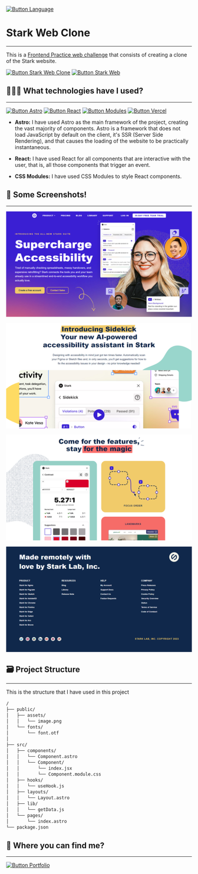 [Button Language]: https://img.shields.io/badge/Leer%20En%20Español-000000?style=for-the-badge

[![Button Language]](https://github.com/MartinWebDev95/StarkWebClone/blob/master/README.md)

# Stark Web Clone
---
[Button Stark Web]: https://img.shields.io/badge/Original%20Stark%20Web-3A1FD3?style=for-the-badge
[Button Stark Web Clone]: https://img.shields.io/badge/Stark%20Web%20Clone-3A1FD3?style=for-the-badge

This is a [Frontend Practice web challenge](https://www.frontendpractice.com/projects/stark) that consists of creating a clone of the Stark website.

[![Button Stark Web Clone]](https://stark-web-clone.vercel.app/)
[![Button Stark Web]](https://www.getstark.co/)

## 👨🏽‍💻 What technologies have I used?
---

[Button Vercel]: https://img.shields.io/badge/Deploy%20on%20Vercel-000000?style=for-the-badge&logo=vercel
[Button Astro]: https://img.shields.io/badge/Astro-000000?style=for-the-badge&logoColor=BC52EE&logo=astro
[Button React]: https://img.shields.io/badge/React-000000?style=for-the-badge&logo=react
[Button Modules]:https://img.shields.io/badge/CSS%20Modules-000000?style=for-the-badge&logo=css-modules

[![Button Astro]](https://astro.build/)
[![Button React]](https://react.dev/)
[![Button Modules]](https://github.com/css-modules/css-modules?tab=readme-ov-file)
[![Button Vercel]](https://vercel.com/)

- **Astro:** I have used Astro as the main framework of the project, creating the vast majority of components. Astro is a framework that does not load JavaScript by default on the client, it's SSR (Server Side Rendering), and that causes the loading of the website to be practically instantaneous.

- **React:** I have used React for all components that are interactive with the user, that is, all those components that trigger an event.

- **CSS Modules:** I have used CSS Modules to style React components.

## 📸 Some Screenshots!
---

![Hero Section Screenshot](https://github.com/MartinWebDev95/StarkWebClone/blob/master/public/assets/screenshots/heroSection.png)

![Video Section Screenshot](https://github.com/MartinWebDev95/StarkWebClone/blob/master/public/assets/screenshots/videoSection.png)

![Features Section Screenshot](https://github.com/MartinWebDev95/StarkWebClone/blob/master/public/assets/screenshots/featuresSection.png)

![Footer Section Screenshot](https://github.com/MartinWebDev95/StarkWebClone/blob/master/public/assets/screenshots/footerSection.png)

## 🗃️ Project Structure
---

This is the structure that I have used in this project

```text
/
├── public/
│   ├── assets/
│   │   └── image.png
│   └── fonts/
│       └── font.otf
│
├── src/
│   ├── components/
│   │   └── Component.astro
│   │   └── Component/
│   │       └── index.jsx
│   │       └── Component.module.css
│   ├── hooks/
│   │   └── useHook.js
│   ├── layouts/
│   │   └── Layout.astro
│   ├── lib/
│   │   └── getData.js
│   └── pages/
│       └── index.astro
└── package.json
```
## 👀 Where you can find me?
---

[Button Portfolio]: https://img.shields.io/badge/Visit%20My%20Portfolio-000000?style=for-the-badge

[![Button Portfolio]](https://my-portolio-martinwebdev95.vercel.app/)